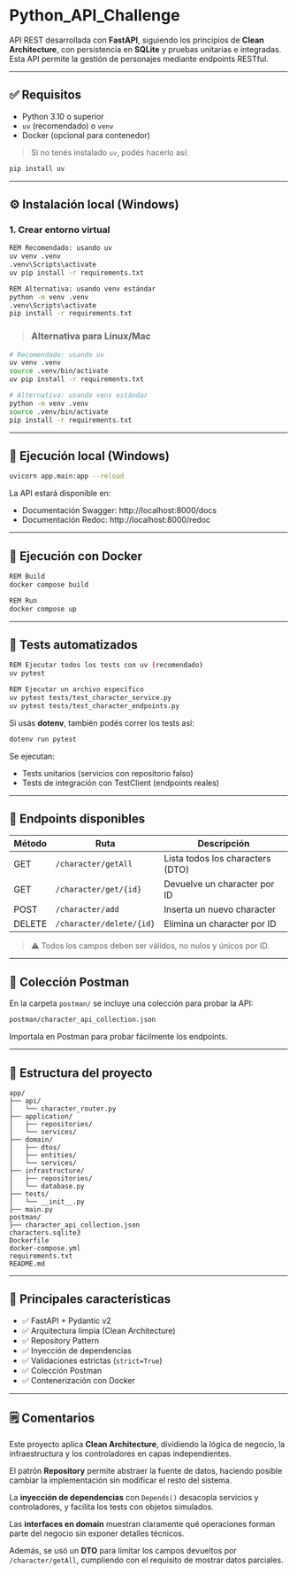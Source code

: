 # Python_API_Challenge

API REST desarrollada con **FastAPI**, siguiendo los principios de **Clean Architecture**, con persistencia en **SQLite** y pruebas unitarias e integradas. Esta API permite la gestión de personajes mediante endpoints RESTful.

---

## ✅ Requisitos

- Python 3.10 o superior
- `uv` (recomendado) o `venv`
- Docker (opcional para contenedor)

> Si no tenés instalado `uv`, podés hacerlo así:
>
```bash
pip install uv
```

---

## ⚙️ Instalación local (Windows)

### 1. Crear entorno virtual

```bash
REM Recomendado: usando uv
uv venv .venv
.venv\Scripts\activate
uv pip install -r requirements.txt

REM Alternativa: usando venv estándar
python -m venv .venv
.venv\Scripts\activate
pip install -r requirements.txt
```

> ### Alternativa para Linux/Mac

```bash
# Recomendado: usando uv
uv venv .venv
source .venv/bin/activate
uv pip install -r requirements.txt

# Alternativa: usando venv estándar
python -m venv .venv
source .venv/bin/activate
pip install -r requirements.txt

```

---

## 🚀 Ejecución local (Windows)

```bash
uvicorn app.main:app --reload
```

La API estará disponible en:

- Documentación Swagger: http://localhost:8000/docs
- Documentación Redoc: http://localhost:8000/redoc

---

## 🐳 Ejecución con Docker

```bash
REM Build
docker compose build

REM Run
docker compose up
```

---

## 🧪 Tests automatizados

```bash
REM Ejecutar todos los tests con uv (recomendado)
uv pytest

REM Ejecutar un archivo específico
uv pytest tests/test_character_service.py
uv pytest tests/test_character_endpoints.py
```
Si usás **dotenv**, también podés correr los tests así:
```bash
dotenv run pytest
```

Se ejecutan:
- Tests unitarios (servicios con repositorio falso)
- Tests de integración con TestClient (endpoints reales)

---

## 🧱 Endpoints disponibles

| Método | Ruta                         | Descripción                          |
|--------|------------------------------|--------------------------------------|
| GET    | `/character/getAll`         | Lista todos los characters (DTO)     |
| GET    | `/character/get/{id}`       | Devuelve un character por ID         |
| POST   | `/character/add`            | Inserta un nuevo character           |
| DELETE | `/character/delete/{id}`    | Elimina un character por ID          |

> ⚠️ Todos los campos deben ser válidos, no nulos y únicos por ID.

---

## 📨 Colección Postman

En la carpeta `postman/` se incluye una colección para probar la API:

```bash
postman/character_api_collection.json
```

Importala en Postman para probar fácilmente los endpoints.

---

## 📁 Estructura del proyecto

```text
app/
├── api/
│   └── character_router.py
├── application/
│   ├── repositories/
│   └── services/
├── domain/
│   ├── dtos/
│   ├── entities/
│   └── services/
├── infrastructure/
│   ├── repositories/
│   └── database.py
├── tests/
│   └── __init__.py
├── main.py
postman/
├── character_api_collection.json
characters.sqlite3
Dockerfile
docker-compose.yml
requirements.txt
README.md
```

---

## 📌 Principales características

- ✅ FastAPI + Pydantic v2
- ✅ Arquitectura limpia (Clean Architecture)
- ✅ Repository Pattern
- ✅ Inyección de dependencias
- ✅ Validaciones estrictas (`strict=True`)
- ✅ Colección Postman
- ✅ Contenerización con Docker

---

## 🗒️ Comentarios

Este proyecto aplica **Clean Architecture**, dividiendo la lógica de negocio, la infraestructura y los controladores en capas independientes.

El patrón **Repository** permite abstraer la fuente de datos, haciendo posible cambiar la implementación sin modificar el resto del sistema.

La **inyección de dependencias** con `Depends()` desacopla servicios y controladores, y facilita los tests con objetos simulados.

Las **interfaces en domain** muestran claramente qué operaciones forman parte del negocio sin exponer detalles técnicos.

Además, se usó un **DTO** para limitar los campos devueltos por `/character/getAll`, cumpliendo con el requisito de mostrar datos parciales.


